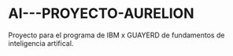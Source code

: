 # AI---PROYECTO-AURELION
Proyecto para el programa de IBM x GUAYERD de fundamentos de inteligencia artifical.
